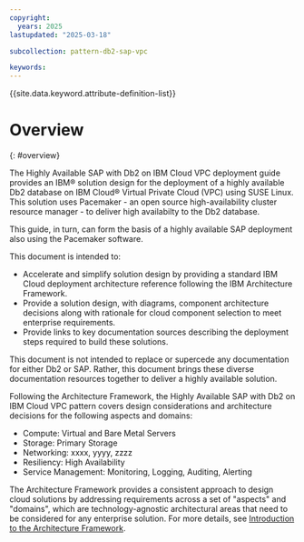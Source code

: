 ```yaml
---
copyright:
  years: 2025
lastupdated: "2025-03-18"

subcollection: pattern-db2-sap-vpc 

keywords:
---
```

{{site.data.keyword.attribute-definition-list}}

# Overview

{: #overview}

The Highly Available SAP with Db2 on IBM Cloud VPC deployment guide provides an IBM® solution design for the deployment of a highly available Db2 database on IBM Cloud® Virtual Private Cloud (VPC) using SUSE Linux. This solution uses Pacemaker - an open source high-availability cluster resource manager - to deliver high availabilty to the Db2 database.

This guide, in turn, can form the basis of a highly available SAP deployment also using the Pacemaker software.

This document is intended to:

* Accelerate and simplify solution design by providing a standard IBM Cloud deployment architecture reference following the IBM Architecture Framework.
* Provide a solution design, with diagrams, component architecture decisions along with rationale for cloud component selection to meet enterprise requirements.
* Provide links to key documentation sources describing the deployment steps required to build these solutions.

This document is not intended to replace or supercede any documentation for either Db2 or SAP.  Rather, this document brings these diverse documentation resources together to deliver a highly available solution.

Following the Architecture Framework, the Highly Available SAP with Db2 on IBM Cloud VPC pattern covers design considerations and architecture decisions for the following aspects and domains:

- Compute: Virtual and Bare Metal Servers
- Storage: Primary Storage
- Networking: xxxx, yyyy, zzzz
- Resiliency: High Availability
- Service Management: Monitoring, Logging, Auditing, Alerting

The Architecture Framework provides a consistent approach to design cloud solutions by addressing requirements across a set of "aspects" and "domains", which are technology-agnostic architectural areas that need to be considered for any enterprise solution. For more details, see [Introduction to the Architecture Framework](/docs/architecture-framework).

